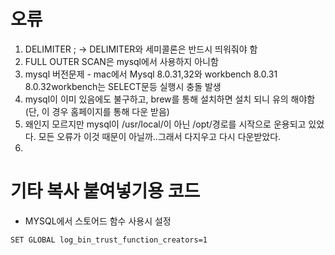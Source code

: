 # 오류
1. DELIMITER ; -> DELIMITER와 세미콜론은 반드시 띄워줘야 함
2. FULL OUTER SCAN은 mysql에서 사용하지 아니함
3. mysql 버전문제 - mac에서 Mysql 8.0.31,32와 workbench 8.0.31 8.0.32workbench는 SELECT문등 실행시 충돌 발생
4. mysql이 이미 있음에도 불구하고, brew를 통해 설치하면 설치 되니 유의 해야함(단, 이 경우 홈페이지를 통해 다운 받음)
5. 왜인지 모르지만 mysql이 /usr/local/이 아닌 /opt/경로를 시작으로 운용되고 있었다. 모든 오류가 이것 때문이 아닐까..그래서 다지우고 다시 다운받았다.
6. 



# 기타 복사 붙여넣기용 코드
* MYSQL에서 스토어드 함수 사용시 설정
```
SET GLOBAL log_bin_trust_function_creators=1
```